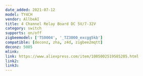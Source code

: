 ```yaml
---
date_added: 2021-07-12
model: TY4CH
vendor: AllbeAI
title: 4 Channel Relay Board DC 5V/7-32V
category: switch
supports: on/off
zigbeemodel: ['TS0004', '_TZ3000_excgg5kb']
compatible: [deconz, zha, z4d, zigbee2mqtt]
deconz: 5085
mlink: 
link: https://www.aliexpress.com/item/1005002519585205.html
link2: 
link3: 
---
```

